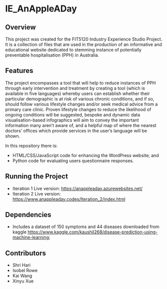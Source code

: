 # IE_AnAppleADay

## Overview
This project was created for the FIT5120 Industry Experience Studio Project. It is a collection of files that are used in the production of an informative and educational website dedicated to stemming instance of potentially preventable hospitalisation (PPH) in Australia. 

## Features
The project encompasses a tool that will help to reduce instances of PPH through early intervention and treatment by creating a tool (which is available in five languages) whereby users can establish whether their particular demographic is at risk of various chronic conditions, and if so, should follow various lifestyle changes and/or seek medical advice from a primary care clinic. Proven lifestyle changes to reduce the likelihood of ongoing conditions will be suggested, bespoke and dynamic data visualisation-based infographics will aim to convey the important information many aren’t aware of, and a helpful map of where the nearest doctors’ offices which provide services in the user’s language will be shown. 

In this repository there is:
* HTML/CSS/JavaScript code for enhancing the WordPress website; and
* Python code for evaluating users questionnaire responses.

## Running the Project
* Iteration 1 Live version: https://anappleaday.azurewebsites.net/
* Iteration 2 Live version: https://www.anappleaday.codes/Iteration_2/index.html

## Dependencies
* Includes a dataset of 150 symptoms and 44 diseases downloaded from kaggle
  https://www.kaggle.com/kaushil268/disease-prediction-using-machine-learning;

## Contributors
* Shri Hari
* Isobel Rowe
* Kai Wang
* Xinyu Xue
